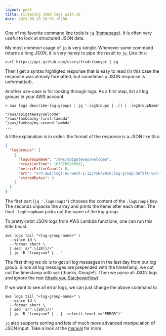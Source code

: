 ```yaml
---
layout: post
title: Filtering JSON logs with JQ
date: 2021-09-19 20:33 +0200
---
```


One of my favorite command line tools is `jq` ([homepage](https://stedolan.github.io/jq/)). It is often very useful to look at structured JSON data.

My most common usage of `jq` is very simple. Whenever some command returns a long JSON, it is very handy to pipe the result to `jq`. Like this:

```
curl https://api.github.com/users/fredrikmeyer | jq
```

Then I get a syntax highligted response that is easy to read (in this case the response was already formatted, but sometimes a JSON response is unformatted).

Another use-case is for looking through logs. As a first step, list all log groups in your AWS account:

```
> aws logs describe-log-groups | jq '.logGroups | .[] | .logGroupName' 

"/aws/apigateway/welcome"
"/aws/lambda/my-first-lambda"
"/aws/lambda/my-second-lambda"
...
```

A little explanation is in order: the format of the response is a JSON like this:

```json
{
  "logGroups": [
    {
      "logGroupName": "/aws/apigateway/welcome",
      "creationTime": 1630789959982,
      "metricFilterCount": 0,
      "arn": "arn:aws:logs:eu-west-1:12345678910:log-group:defalt-vpc-flow-logs:*",
      "storedBytes": 0
    }
  ]
}
```

The first part (`jq '.logGroups'`) chooses the content of the `.logGroups` key. The seconds unpacks the array and prints the items after each other. The final `.logGroupName` picks out the name of the log group.

To pretty-print JSON logs from AWS Lambda functions, one can run this little beast:

```
aws logs tail "<log-group-name>" \
  --since 1d \
  --format short \
  | sed 's/^.\{20\}//'
  | jq -R "fromjson? | . "
```

The first thing we do is to get all log messages in the last day from our log group. Since all log messages are prepended with the timestamp, we cut out the timestamp with `sed` (thanks, Google!). Then we parse all JSON logs and ignore the rest ([thank you Stackoverflow](https://stackoverflow.com/a/41599388/1013553)). 

If we want to see all error logs, we can just change the above command to

```
aws logs tail "<log-group-name>" \
  --since 1d \
  --format short \
  | sed 's/^.\{20\}//'
  | jq -R 'fromjson? | . |  select(.level =="ERROR")'
```

`jq` also supports sorting and lots of much more advanced manipulation of JSON input. Take a look at the [manual](https://stedolan.github.io/jq/manual/) for more.
